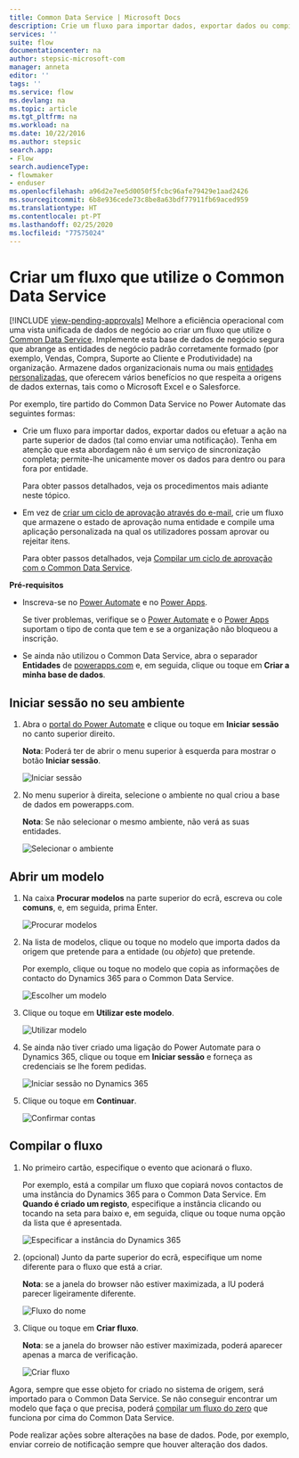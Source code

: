 ```yaml
---
title: Common Data Service | Microsoft Docs
description: Crie um fluxo para importar dados, exportar dados ou compilar aprovações com o Common Data Service.
services: ''
suite: flow
documentationcenter: na
author: stepsic-microsoft-com
manager: anneta
editor: ''
tags: ''
ms.service: flow
ms.devlang: na
ms.topic: article
ms.tgt_pltfrm: na
ms.workload: na
ms.date: 10/22/2016
ms.author: stepsic
search.app:
- Flow
search.audienceType:
- flowmaker
- enduser
ms.openlocfilehash: a96d2e7ee5d0050f5fcbc96afe79429e1aad2426
ms.sourcegitcommit: 6b8e936cede73c8be8a63bdf77911fb69aced959
ms.translationtype: HT
ms.contentlocale: pt-PT
ms.lasthandoff: 02/25/2020
ms.locfileid: "77575024"
---
```

# <a name="create-a-flow-that-uses-the-common-data-service"></a>Criar um fluxo que utilize o Common Data Service
[!INCLUDE [view-pending-approvals](includes/cc-rebrand.md)]
Melhore a eficiência operacional com uma vista unificada de dados de negócio ao criar um fluxo que utilize o [Common Data Service](https://powerapps.microsoft.com/tutorials/data-platform-intro/). Implemente esta base de dados de negócio segura que abrange as entidades de negócio padrão corretamente formado (por exemplo, Vendas, Compra, Suporte ao Cliente e Produtividade) na organização. Armazene dados organizacionais numa ou mais [entidades personalizadas](https://powerapps.microsoft.com/tutorials/data-platform-create-entity/), que oferecem vários benefícios no que respeita a origens de dados externas, tais como o Microsoft Excel e o Salesforce.

Por exemplo, tire partido do Common Data Service no Power Automate das seguintes formas:

* Crie um fluxo para importar dados, exportar dados ou efetuar a ação na parte superior de dados (tal como enviar uma notificação). Tenha em atenção que esta abordagem não é um serviço de sincronização completa; permite-lhe unicamente mover os dados para dentro ou para fora por entidade.
  
    Para obter passos detalhados, veja os procedimentos mais adiante neste tópico.
* Em vez de [criar um ciclo de aprovação através do e-mail](wait-for-approvals.md), crie um fluxo que armazene o estado de aprovação numa entidade e compile uma aplicação personalizada na qual os utilizadores possam aprovar ou rejeitar itens.
  
    Para obter passos detalhados, veja [Compilar um ciclo de aprovação com o Common Data Service](common-data-model-approve.md).

**Pré-requisitos**

* Inscreva-se no [Power Automate](https://flow.microsoft.com) e no [Power Apps](https://make.powerapps.com).
  
    Se tiver problemas, verifique se o [Power Automate](sign-up-sign-in.md) e o [Power Apps](https://powerapps.microsoft.com/tutorials/signup-for-powerapps/) suportam o tipo de conta que tem e se a organização não bloqueou a inscrição.
* Se ainda não utilizou o Common Data Service, abra o separador **Entidades** de [powerapps.com](https://web.powerapps.com/#/entities) e, em seguida, clique ou toque em **Criar a minha base de dados**.

## <a name="sign-in-to-your-environment"></a>Iniciar sessão no seu ambiente
1. Abra o [portal do Power Automate](https://flow.microsoft.com) e clique ou toque em **Iniciar sessão** no canto superior direito.
   
    **Nota**: Poderá ter de abrir o menu superior à esquerda para mostrar o botão **Iniciar sessão**.
   
    ![Iniciar sessão](./media/common-data-model-intro/signin-flow.png)
2. No menu superior à direita, selecione o ambiente no qual criou a base de dados em powerapps.com.
   
    **Nota**: Se não selecionar o mesmo ambiente, não verá as suas entidades.
   
    ![Selecionar o ambiente](./media/common-data-model-intro/select-environment.png)

## <a name="open-a-template"></a>Abrir um modelo
1. Na caixa **Procurar modelos** na parte superior do ecrã, escreva ou cole **comuns**, e, em seguida, prima Enter.
   
    ![Procurar modelos](./media/common-data-model-intro/template-search.png)
2. Na lista de modelos, clique ou toque no modelo que importa dados da origem que pretende para a entidade (ou *objeto*) que pretende.
   
    Por exemplo, clique ou toque no modelo que copia as informações de contacto do Dynamics 365 para o Common Data Service.
   
    ![Escolher um modelo](./media/common-data-model-intro/choose-template.png)
3. Clique ou toque em **Utilizar este modelo**.
   
    ![Utilizar modelo](./media/common-data-model-intro/use-template.png)
4. Se ainda não tiver criado uma ligação do Power Automate para o Dynamics 365, clique ou toque em **Iniciar sessão** e forneça as credenciais se lhe forem pedidas.
   
    ![Iniciar sessão no Dynamics 365](./media/common-data-model-intro/dynamics-signin.png)
5. Clique ou toque em **Continuar**.
   
    ![Confirmar contas](./media/common-data-model-intro/confirm-accounts.png)

## <a name="build-your-flow"></a>Compilar o fluxo
1. No primeiro cartão, especifique o evento que acionará o fluxo.
   
    Por exemplo, está a compilar um fluxo que copiará novos contactos de uma instância do Dynamics 365 para o Common Data Service. Em **Quando é criado um registo**, especifique a instância clicando ou tocando na seta para baixo e, em seguida, clique ou toque numa opção da lista que é apresentada.
   
    ![Especificar a instância do Dynamics 365](./media/common-data-model-intro/specify-instance.png)
2. (opcional) Junto da parte superior do ecrã, especifique um nome diferente para o fluxo que está a criar.
   
    **Nota**: se a janela do browser não estiver maximizada, a IU poderá parecer ligeiramente diferente.
   
    ![Fluxo do nome](./media/common-data-model-intro/name-flow.png)
3. Clique ou toque em **Criar fluxo**.
   
    **Nota**: se a janela do browser não estiver maximizada, poderá aparecer apenas a marca de verificação.
   
    ![Criar fluxo](./media/common-data-model-intro/create-flow.png)

Agora, sempre que esse objeto for criado no sistema de origem, será importado para o Common Data Service. Se não conseguir encontrar um modelo que faça o que precisa, poderá [compilar um fluxo do zero](get-started-logic-flow.md) que funciona por cima do Common Data Service.

Pode realizar ações sobre alterações na base de dados. Pode, por exemplo, enviar correio de notificação sempre que houver alteração dos dados.

